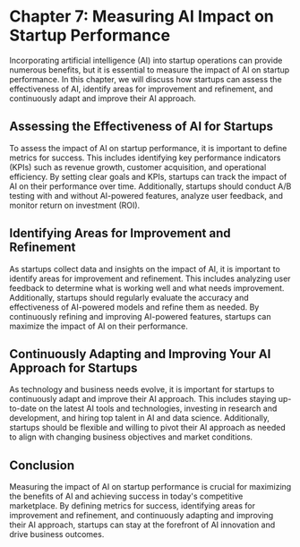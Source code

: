 Chapter 7: Measuring AI Impact on Startup Performance
=====================================================

Incorporating artificial intelligence (AI) into startup operations can provide numerous benefits, but it is essential to measure the impact of AI on startup performance. In this chapter, we will discuss how startups can assess the effectiveness of AI, identify areas for improvement and refinement, and continuously adapt and improve their AI approach.

Assessing the Effectiveness of AI for Startups
----------------------------------------------

To assess the impact of AI on startup performance, it is important to define metrics for success. This includes identifying key performance indicators (KPIs) such as revenue growth, customer acquisition, and operational efficiency. By setting clear goals and KPIs, startups can track the impact of AI on their performance over time. Additionally, startups should conduct A/B testing with and without AI-powered features, analyze user feedback, and monitor return on investment (ROI).

Identifying Areas for Improvement and Refinement
------------------------------------------------

As startups collect data and insights on the impact of AI, it is important to identify areas for improvement and refinement. This includes analyzing user feedback to determine what is working well and what needs improvement. Additionally, startups should regularly evaluate the accuracy and effectiveness of AI-powered models and refine them as needed. By continuously refining and improving AI-powered features, startups can maximize the impact of AI on their performance.

Continuously Adapting and Improving Your AI Approach for Startups
-----------------------------------------------------------------

As technology and business needs evolve, it is important for startups to continuously adapt and improve their AI approach. This includes staying up-to-date on the latest AI tools and technologies, investing in research and development, and hiring top talent in AI and data science. Additionally, startups should be flexible and willing to pivot their AI approach as needed to align with changing business objectives and market conditions.

Conclusion
----------

Measuring the impact of AI on startup performance is crucial for maximizing the benefits of AI and achieving success in today's competitive marketplace. By defining metrics for success, identifying areas for improvement and refinement, and continuously adapting and improving their AI approach, startups can stay at the forefront of AI innovation and drive business outcomes.
